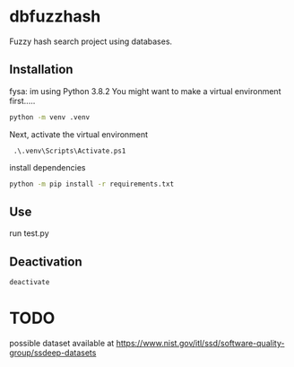# dbfuzzhash
Fuzzy hash search project using databases. 

## Installation
fysa: im using Python 3.8.2
You might want to make a virtual environment first.....

```cmd
python -m venv .venv
```

Next, activate the virtual environment 
```
 .\.venv\Scripts\Activate.ps1
```

install dependencies
```cmd
python -m pip install -r requirements.txt
```

## Use
run test.py


## Deactivation 

```cmd
deactivate
```

# TODO
possible dataset available at 
https://www.nist.gov/itl/ssd/software-quality-group/ssdeep-datasets